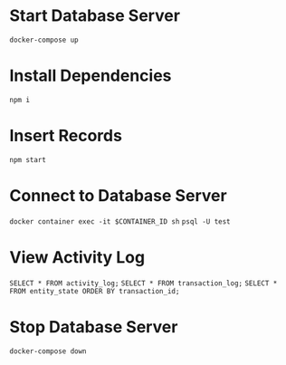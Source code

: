 # Start Database Server
`docker-compose up`

# Install Dependencies
`npm i`

# Insert Records
`npm start`

# Connect to Database Server
`docker container exec -it $CONTAINER_ID sh`
`psql -U test`

# View Activity Log
`SELECT * FROM activity_log;`
`SELECT * FROM transaction_log;`
`SELECT * FROM entity_state ORDER BY transaction_id;`

# Stop Database Server
`docker-compose down`